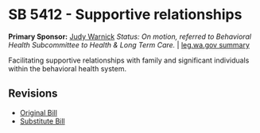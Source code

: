 # SB 5412 - Supportive relationships
**Primary Sponsor:** [Judy Warnick](/person/leg/judith.warnick.md)
*Status: On motion, referred to Behavioral Health Subcommittee to Health & Long Term Care.* | [leg.wa.gov summary](https://app.leg.wa.gov/billsummary?BillNumber=5412&Year=2021)

Facilitating supportive relationships with family and significant individuals within the behavioral health system.

## Revisions
* [Original Bill](1/)
* [Substitute Bill](S/)